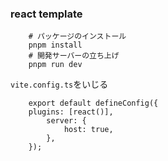### react template

```
    # パッケージのインストール
    pnpm install
    # 開発サーバーの立ち上げ
    pnpm run dev
```

`vite.config.ts`をいじる

```
    export default defineConfig({
    plugins: [react()],
        server: {
            host: true,
        },
    });

```

